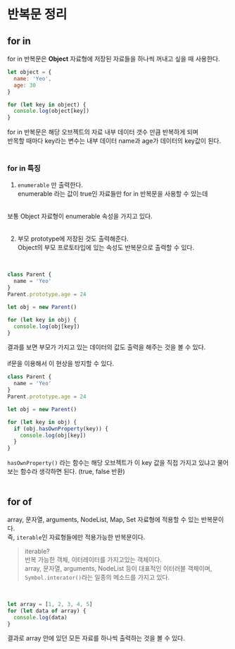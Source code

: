 # 반복문 정리
## for in
for in 반복문은 **Object** 자료형에 저장된 자료들을 하나씩 꺼내고 싶을 때 사용한다.
<br />

```javascript
let object = {
  name: 'Yeo',
  age: 30
}

for (let key in object) {
  console.log(object[key])
}
```

for in 반복문은 해당 오브젝트의 자료 내부 데이터 갯수 만큼 반복하게 되며 
<br />
반목할 때마다 key라는 변수는 내부 데이터 name과 age가 데이터의 key값이 된다.
<br /><br />

### for in 특징
1. `enumerable` 만 출력한다.<br />
enumerable 라는 값이 true인 자료들만 for in 반복문을 사용할 수 있는데
<br />
보통 Object 자료형이 enumerable 속성을 가지고 있다.
<br /><br />

2. 부모 prototype에 저장된 것도 출력해준다.<br />
Object의 부모 프로토타입에 있는 속성도 반복문으로 출력할 수 있다.
<br />

```javascript
class Parent {
  name = 'Yeo'
}
Parent.prototype.age = 24

let obj = new Parent()

for (let key in obj) {
  console.log(obj[key])
}
```

결과를 보면 부모가 가지고 있는 데이터의 값도 출력을 해주는 것을 볼 수 있다.
<br /><br />
if문을 이용해서 이 현상을 방지할 수 있다.
<br />

```javascript
class Parent {
  name = 'Yeo'
}
Parent.prototype.age = 24

let obj = new Parent()

for (let key in obj) {
  if (obj.hasOwnProperty(key)) {
    console.log(obj[key])
  }
}
```

`hasOwnProperty()` 라는 함수는 해당 오브젝트가 이 key 값을 직접 가지고 있냐고 물어보는 함수라 생각하면 된다. (true, false 반환)
<br /><br />

## for of
array, 문자열, arguments, NodeList, Map, Set 자료형에 적용할 수 있는 반복문이다.
<br />
즉, `iterable`인 자료형들에만 적용가능한 반복문이다.
<br />
> iterable? <br />
> 반복 가능한 객체, 이터레이터를 가지고있는 객체이다. <br />
> array, 문자열, arguments, NodeList 등이 대표적인 이터러블 객체이며, <br />
> `Symbol.interator()`라는 일종의 메소드를 가지고 있다.

<br />

```javascript
let array = [1, 2, 3, 4, 5]
for (let data of array) {
  console.log(data)
}
```

결과로 array 안에 있던 모든 자료를 하나씩 출력하는 것을 볼 수 있다.